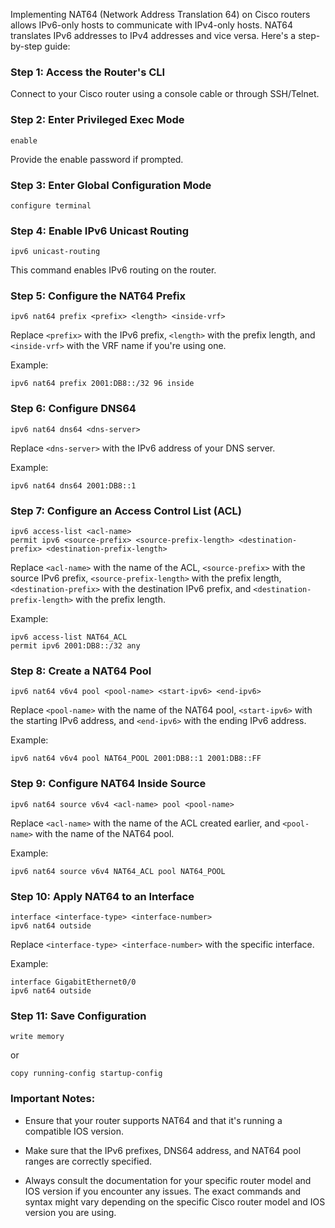 Implementing NAT64 (Network Address Translation 64) on Cisco routers allows IPv6-only hosts to communicate with IPv4-only hosts. NAT64 translates IPv6 addresses to IPv4 addresses and vice versa. Here's a step-by-step guide:

### Step 1: Access the Router's CLI

Connect to your Cisco router using a console cable or through SSH/Telnet.

### Step 2: Enter Privileged Exec Mode

```shell
enable
```

Provide the enable password if prompted.

### Step 3: Enter Global Configuration Mode

```shell
configure terminal
```

### Step 4: Enable IPv6 Unicast Routing

```shell
ipv6 unicast-routing
```

This command enables IPv6 routing on the router.

### Step 5: Configure the NAT64 Prefix

```shell
ipv6 nat64 prefix <prefix> <length> <inside-vrf>
```

Replace `<prefix>` with the IPv6 prefix, `<length>` with the prefix length, and `<inside-vrf>` with the VRF name if you're using one.

Example:

```shell
ipv6 nat64 prefix 2001:DB8::/32 96 inside
```

### Step 6: Configure DNS64

```shell
ipv6 nat64 dns64 <dns-server>
```

Replace `<dns-server>` with the IPv6 address of your DNS server.

Example:

```shell
ipv6 nat64 dns64 2001:DB8::1
```

### Step 7: Configure an Access Control List (ACL)

```shell
ipv6 access-list <acl-name>
permit ipv6 <source-prefix> <source-prefix-length> <destination-prefix> <destination-prefix-length>
```

Replace `<acl-name>` with the name of the ACL, `<source-prefix>` with the source IPv6 prefix, `<source-prefix-length>` with the prefix length, `<destination-prefix>` with the destination IPv6 prefix, and `<destination-prefix-length>` with the prefix length.

Example:

```shell
ipv6 access-list NAT64_ACL
permit ipv6 2001:DB8::/32 any
```

### Step 8: Create a NAT64 Pool

```shell
ipv6 nat64 v6v4 pool <pool-name> <start-ipv6> <end-ipv6>
```

Replace `<pool-name>` with the name of the NAT64 pool, `<start-ipv6>` with the starting IPv6 address, and `<end-ipv6>` with the ending IPv6 address.

Example:

```shell
ipv6 nat64 v6v4 pool NAT64_POOL 2001:DB8::1 2001:DB8::FF
```

### Step 9: Configure NAT64 Inside Source

```shell
ipv6 nat64 source v6v4 <acl-name> pool <pool-name>
```

Replace `<acl-name>` with the name of the ACL created earlier, and `<pool-name>` with the name of the NAT64 pool.

Example:

```shell
ipv6 nat64 source v6v4 NAT64_ACL pool NAT64_POOL
```

### Step 10: Apply NAT64 to an Interface

```shell
interface <interface-type> <interface-number>
ipv6 nat64 outside
```

Replace `<interface-type> <interface-number>` with the specific interface.

Example:

```shell
interface GigabitEthernet0/0
ipv6 nat64 outside
```

### Step 11: Save Configuration

```shell
write memory
```

or

```shell
copy running-config startup-config
```

### Important Notes:

- Ensure that your router supports NAT64 and that it's running a compatible IOS version.

- Make sure that the IPv6 prefixes, DNS64 address, and NAT64 pool ranges are correctly specified.

- Always consult the documentation for your specific router model and IOS version if you encounter any issues. The exact commands and syntax might vary depending on the specific Cisco router model and IOS version you are using.

